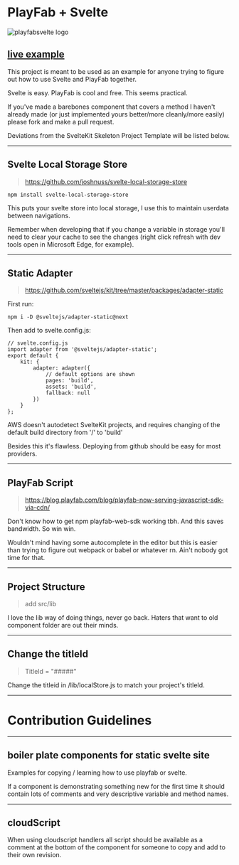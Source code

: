 # PlayFab + Svelte

![playfabsvelte logo](https://deathmettastorage.s3.us-west-2.amazonaws.com/files/playfabsveltelogo128.png)

## [live example](https://metta.d3nvj95fro2i68.amplifyapp.com/)

This project is meant to be used as an example for anyone trying to figure out how to use Svelte and PlayFab together. 

Svelte is easy. PlayFab is cool and free. This seems practical. 

If you've made a barebones component that covers a method I haven't already made (or just implemented yours better/more cleanly/more easily) please fork and make a pull request. 

Deviations from the SvelteKit Skeleton Project Template will be listed below.

---

## Svelte Local Storage Store

> https://github.com/joshnuss/svelte-local-storage-store

    npm install svelte-local-storage-store

This puts your svelte store into local storage, I use this to maintain userdata between navigations.

Remember when developing that if you change a variable in storage you'll need to clear your cache to see the changes (right click refresh with dev tools open in Microsoft Edge, for example).

---

## Static Adapter

> https://github.com/sveltejs/kit/tree/master/packages/adapter-static

First run:

    npm i -D @sveltejs/adapter-static@next

Then add to svelte.config.js:

    // svelte.config.js
    import adapter from '@sveltejs/adapter-static';
    export default {
        kit: {
            adapter: adapter({
                // default options are shown
                pages: 'build',
                assets: 'build',
                fallback: null
            })
        }
    };

AWS doesn't autodetect SvelteKit projects, and requires changing of the default build directory from '/' to 'build'

Besides this it's flawless. Deploying from github should be easy for most providers. 

---

## PlayFab Script

> https://blog.playfab.com/blog/playfab-now-serving-javascript-sdk-via-cdn/

Don't know how to get npm playfab-web-sdk working tbh. And this saves bandwidth. So win win. 

Wouldn't mind having some autocomplete in the editor but this is easier than trying to figure out webpack or babel or whatever rn. Ain't nobody got time for that.

---

## Project Structure

> add src/lib

I love the lib way of doing things, never go back. Haters that want to old component folder are out their minds. 

---

## Change the titleId

> TitleId = "#####"

Change the titleid in /lib/localStore.js to match your project's titleId.

---

# Contribution Guidelines

---

## boiler plate components for static svelte site

Examples for copying / learning how to use playfab or svelte. 

If a component is demonstrating something new for the first time it should contain lots of comments and very descriptive variable and method names. 

---

## cloudScript

When using cloudscript handlers all script should be available as a comment at the bottom of the component for someone to copy and add to their own revision.

